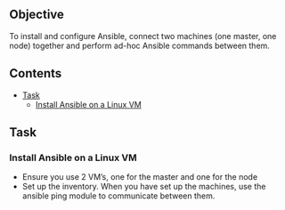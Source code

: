 ## Objective
To install and configure Ansible, connect two machines (one master, one node) together and perform ad-hoc Ansible commands between them.

<!--TOC_START-->
## Contents
- [Task](#task)
	- [Install Ansible on a Linux VM](#install-ansible-on-a-linux-vm)

<!--TOC_END-->
## Task

### Install Ansible on a Linux VM
- Ensure you use 2 VM’s, one for the master and one for the node
- Set up the inventory. When you have set up the machines, use the ansible ping module to communicate between them.
